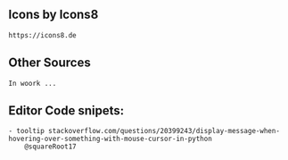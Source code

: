 ## Icons by Icons8
    https://icons8.de

## Other Sources
    In woork ...



## Editor Code snipets:
    - tooltip stackoverflow.com/questions/20399243/display-message-when-hovering-over-something-with-mouse-cursor-in-python
        @squareRoot17